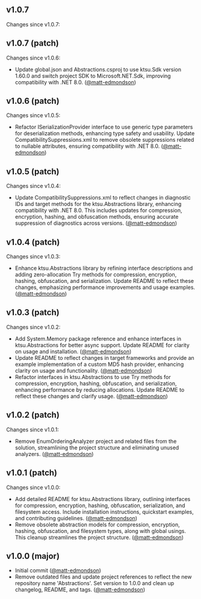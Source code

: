 ## v1.0.7

Changes since v1.0.7:
## v1.0.7 (patch)

Changes since v1.0.6:

- Update global.json and Abstractions.csproj to use ktsu.Sdk version 1.60.0 and switch project SDK to Microsoft.NET.Sdk, improving compatibility with .NET 8.0. ([@matt-edmondson](https://github.com/matt-edmondson))
## v1.0.6 (patch)

Changes since v1.0.5:

- Refactor ISerializationProvider interface to use generic type parameters for deserialization methods, enhancing type safety and usability. Update CompatibilitySuppressions.xml to remove obsolete suppressions related to nullable attributes, ensuring compatibility with .NET 8.0. ([@matt-edmondson](https://github.com/matt-edmondson))
## v1.0.5 (patch)

Changes since v1.0.4:

- Update CompatibilitySuppressions.xml to reflect changes in diagnostic IDs and target methods for the ktsu.Abstractions library, enhancing compatibility with .NET 8.0. This includes updates for compression, encryption, hashing, and obfuscation methods, ensuring accurate suppression of diagnostics across versions. ([@matt-edmondson](https://github.com/matt-edmondson))
## v1.0.4 (patch)

Changes since v1.0.3:

- Enhance ktsu.Abstractions library by refining interface descriptions and adding zero-allocation Try methods for compression, encryption, hashing, obfuscation, and serialization. Update README to reflect these changes, emphasizing performance improvements and usage examples. ([@matt-edmondson](https://github.com/matt-edmondson))
## v1.0.3 (patch)

Changes since v1.0.2:

- Add System.Memory package reference and enhance interfaces in ktsu.Abstractions for better async support. Update README for clarity on usage and installation. ([@matt-edmondson](https://github.com/matt-edmondson))
- Update README to reflect changes in target frameworks and provide an example implementation of a custom MD5 hash provider, enhancing clarity on usage and functionality. ([@matt-edmondson](https://github.com/matt-edmondson))
- Refactor interfaces in ktsu.Abstractions to use Try methods for compression, encryption, hashing, obfuscation, and serialization, enhancing performance by reducing allocations. Update README to reflect these changes and clarify usage. ([@matt-edmondson](https://github.com/matt-edmondson))
## v1.0.2 (patch)

Changes since v1.0.1:

- Remove EnumOrderingAnalyzer project and related files from the solution, streamlining the project structure and eliminating unused analyzers. ([@matt-edmondson](https://github.com/matt-edmondson))
## v1.0.1 (patch)

Changes since v1.0.0:

- Add detailed README for ktsu.Abstractions library, outlining interfaces for compression, encryption, hashing, obfuscation, serialization, and filesystem access. Include installation instructions, quickstart examples, and contributing guidelines. ([@matt-edmondson](https://github.com/matt-edmondson))
- Remove obsolete abstraction models for compression, encryption, hashing, obfuscation, and filesystem types, along with global usings. This cleanup streamlines the project structure. ([@matt-edmondson](https://github.com/matt-edmondson))
## v1.0.0 (major)

- Initial commit ([@matt-edmondson](https://github.com/matt-edmondson))
- Remove outdated files and update project references to reflect the new repository name 'Abstractions'. Set version to 1.0.0 and clean up changelog, README, and tags. ([@matt-edmondson](https://github.com/matt-edmondson))
